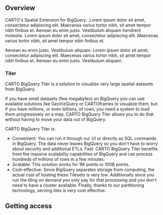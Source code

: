 ## Overview

CARTO's Spatial Extension for BigQuery...Lorem ipsum dolor sit amet, consectetur adipiscing elit. Maecenas varius tortor nibh, sit amet tempor nibh finibus et. Aenean eu enim justo. Vestibulum aliquam hendrerit molestie. Lorem ipsum dolor sit amet, consectetur adipiscing elit. Maecenas varius tortor nibh, sit amet tempor nibh finibus et.

Aenean eu enim justo. Vestibulum aliquam. Lorem ipsum dolor sit amet, consectetur adipiscing elit. Maecenas varius tortor nibh, sit amet tempor nibh finibus et. Aenean eu enim justo. Vestibulum aliquam.


### Tiler

CARTO BigQuery Tiler is a solution to visualize very large spatial datasets from BigQuery.

If you have small datasets (few megabytes) on BigQuery you can use available solutions like GeoVizQuery or CARTOframes to visualize them, but if you have millions, or even billions, of rows, you need a system to load them progressively on a map. CARTO BigQuery Tiler allows you to do that without having to move your data out of BigQuery.

CARTO BigQuery Tiler is:

* Convenient: You can run it through our UI or directly as SQL commands in BigQuery. The data never leaves BigQuery so you don't have to worry about security and additional ETLs.
Fast: CARTO BigQuery Tiler benefits from the massive scalability capabilities of BigQuery and can process hundreds of millions of rows in a few minutes.
* Scalable: This solution works for 1M points or 100B points.
* Cost-effective: Since BigQuery separates storage from computing, the actual cost of hosting these Tilesets is very low. Additionally since you run the tiling on demand you only pay for that processing and you don't need to have a cluster available. Finally, thanks to our partitioning technology, serving tiles is very cost effective.



## Getting access